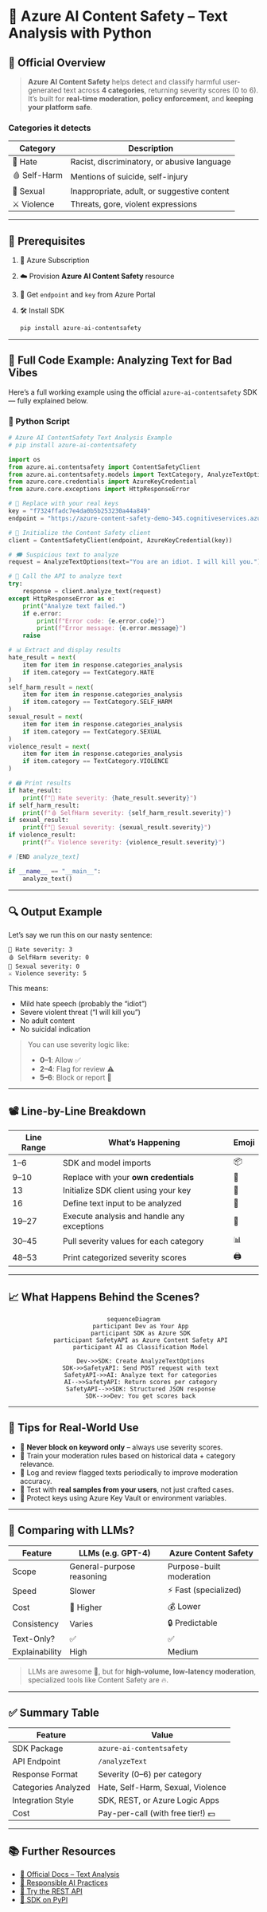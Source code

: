 # 💬 Azure AI Content Safety – Text Analysis with Python

## 🧾 Official Overview

> **Azure AI Content Safety** helps detect and classify harmful user-generated text across **4 categories**, returning severity scores (0 to 6). It’s built for **real-time moderation**, **policy enforcement**, and **keeping your platform safe**.

### Categories it detects

| Category     | Description                                 |
| ------------ | ------------------------------------------- |
| 🧨 Hate      | Racist, discriminatory, or abusive language |
| 🩸 Self-Harm | Mentions of suicide, self-injury            |
| 🍑 Sexual    | Inappropriate, adult, or suggestive content |
| ⚔️ Violence  | Threats, gore, violent expressions          |

---

## 🧰 Prerequisites

1. 🧠 Azure Subscription
2. ☁️ Provision **Azure AI Content Safety** resource
3. 🔑 Get `endpoint` and `key` from Azure Portal
4. 🛠️ Install SDK

   ```bash
   pip install azure-ai-contentsafety
   ```

---

## 🧪 Full Code Example: Analyzing Text for Bad Vibes

Here’s a full working example using the official `azure-ai-contentsafety` SDK — fully explained below.

### 🧾 Python Script

```python
# Azure AI ContentSafety Text Analysis Example
# pip install azure-ai-contentsafety

import os
from azure.ai.contentsafety import ContentSafetyClient
from azure.ai.contentsafety.models import TextCategory, AnalyzeTextOptions
from azure.core.credentials import AzureKeyCredential
from azure.core.exceptions import HttpResponseError

# 👮 Replace with your real keys
key = "f7324ffadc7e4da0b5b253230a44a849"
endpoint = "https://azure-content-safety-demo-345.cognitiveservices.azure.com/"

# 🔧 Initialize the Content Safety client
client = ContentSafetyClient(endpoint, AzureKeyCredential(key))

# 🗯️ Suspicious text to analyze
request = AnalyzeTextOptions(text="You are an idiot. I will kill you.")

# 🧠 Call the API to analyze text
try:
    response = client.analyze_text(request)
except HttpResponseError as e:
    print("Analyze text failed.")
    if e.error:
        print(f"Error code: {e.error.code}")
        print(f"Error message: {e.error.message}")
    raise

# 📊 Extract and display results
hate_result = next(
    item for item in response.categories_analysis
    if item.category == TextCategory.HATE
)
self_harm_result = next(
    item for item in response.categories_analysis
    if item.category == TextCategory.SELF_HARM
)
sexual_result = next(
    item for item in response.categories_analysis
    if item.category == TextCategory.SEXUAL
)
violence_result = next(
    item for item in response.categories_analysis
    if item.category == TextCategory.VIOLENCE
)

# 🖨️ Print results
if hate_result:
    print(f"🧨 Hate severity: {hate_result.severity}")
if self_harm_result:
    print(f"🩸 SelfHarm severity: {self_harm_result.severity}")
if sexual_result:
    print(f"🍑 Sexual severity: {sexual_result.severity}")
if violence_result:
    print(f"⚔️ Violence severity: {violence_result.severity}")

# [END analyze_text]

if __name__ == "__main__":
    analyze_text()
```

---

## 🔍 Output Example

Let’s say we run this on our nasty sentence:

```plaintext
🧨 Hate severity: 3
🩸 SelfHarm severity: 0
🍑 Sexual severity: 0
⚔️ Violence severity: 5
```

This means:

- Mild hate speech (probably the “idiot”)
- Severe violent threat (“I will kill you”)
- No adult content
- No suicidal indication

> You can use severity logic like:
>
> - **0–1**: Allow ✅
> - **2–4**: Flag for review ⚠️
> - **5–6**: Block or report 🚨

---

## 📽️ Line-by-Line Breakdown

| Line Range | What’s Happening                           | Emoji |
| ---------- | ------------------------------------------ | ----- |
| 1–6        | SDK and model imports                      | 📦    |
| 9–10       | Replace with your **own credentials**      | 🔑    |
| 13         | Initialize SDK client using your key       | 🧠    |
| 16         | Define text input to be analyzed           | 💬    |
| 19–27      | Execute analysis and handle any exceptions | 🚨    |
| 30–45      | Pull severity values for each category     | 📊    |
| 48–53      | Print categorized severity scores          | 🖨️    |

---

## 📈 What Happens Behind the Scenes?

<div align="center">

```mermaid
sequenceDiagram
    participant Dev as Your App
    participant SDK as Azure SDK
    participant SafetyAPI as Azure Content Safety API
    participant AI as Classification Model

    Dev->>SDK: Create AnalyzeTextOptions
    SDK->>SafetyAPI: Send POST request with text
    SafetyAPI->>AI: Analyze text for categories
    AI-->>SafetyAPI: Return scores per category
    SafetyAPI-->>SDK: Structured JSON response
    SDK-->>Dev: You get scores back
```

</div>

---

## 📎 Tips for Real-World Use

- 🛑 **Never block on keyword only** – always use severity scores.
- 🧠 Train your moderation rules based on historical data + category relevance.
- 👀 Log and review flagged texts periodically to improve moderation accuracy.
- 🧪 Test with **real samples from your users**, not just crafted cases.
- 🔐 Protect keys using Azure Key Vault or environment variables.

---

## 🔄 Comparing with LLMs?

| Feature        | LLMs (e.g. GPT-4)         | Azure Content Safety     |
| -------------- | ------------------------- | ------------------------ |
| Scope          | General-purpose reasoning | Purpose-built moderation |
| Speed          | Slower                    | ⚡ Fast (specialized)    |
| Cost           | 💸 Higher                 | 💰 Lower                 |
| Consistency    | Varies                    | 🔒 Predictable           |
| Text-Only?     | ✅                        | ✅                       |
| Explainability | High                      | Medium                   |

> LLMs are awesome 🧠, but for **high-volume, low-latency moderation**, specialized tools like Content Safety are 🔥.

---

## ✅ Summary Table

| Feature             | Value                             |
| ------------------- | --------------------------------- |
| SDK Package         | `azure-ai-contentsafety`          |
| API Endpoint        | `/analyzeText`                    |
| Response Format     | Severity (0–6) per category       |
| Categories Analyzed | Hate, Self-Harm, Sexual, Violence |
| Integration Style   | SDK, REST, or Azure Logic Apps    |
| Cost                | Pay-per-call (with free tier!) 💵 |

---

## 📚 Further Resources

- [📄 Official Docs – Text Analysis](https://learn.microsoft.com/en-us/azure/ai-services/content-safety/how-to/text-moderation)
- [🧠 Responsible AI Practices](https://learn.microsoft.com/en-us/azure/responsible-ai/overview)
- [🧪 Try the REST API](https://learn.microsoft.com/en-us/rest/api/cognitiveservices/content-safety/analyze-text)
- [🧰 SDK on PyPI](https://pypi.org/project/azure-ai-contentsafety/)
